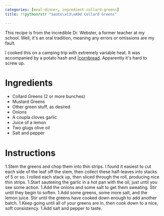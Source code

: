 ```yaml
---
categories: [meal-dinner, ingredient-collard-greens]
title: !!python/str "Saute\xC3\xA9d Collard Greens"

---
```

This recipe is from the incredible Dr. Webster, a former teacher at my school.  Well, it's an oral tradition, meaning any errors or omissions are my fault.

I cooked this on a camping trip with extremely variable heat.  It was accompanied by a potato hash and [|cornbread](corn-muffins.html).  Apparently it's hard to screw up.

# Ingredients

* Collard Greens (2 or more bunches)
* Mustard Greens
* Other green stuff, as desired
* Onions
* A coupla cloves garlic
* Juice of a lemon
* Two glugs olive oil
* Salt and pepper

# Instructions

 1.Stem the greens and chop them into thin strips.  I found it easiest to cut each side of the leaf off the stem, then collect these half-leaves into stacks of 5 or so.  I rolled each stack up, then sliced through the roll, producing nice thin strips.
 1.Start sauteeing the garlic in a hot pan with the oil, just until you see some action.
 1.Add the onions and some salt to get them sweating.  Stir until they begin to soften.
 1.Add some greens, some more salt, and the lemon juice.  Stir until the greens have cooked down enough to add another batch.
 1.Keep going until all of your greens are in, then cook down to a nice, soft consistency.
 1.Add salt and pepper to taste.
